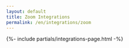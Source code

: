 ```yaml
---
layout: default
title: Zoom Integrations
permalink: /en/integrations/zoom
---
```



{%- include partials/integrations-page.html -%}

